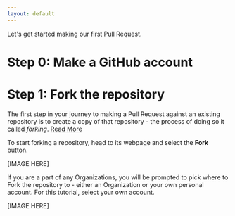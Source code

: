 ```yaml
---
layout: default
---
```


Let's get started making our first Pull Request.

# Step 0: Make a GitHub account

# Step 1: Fork the repository

The first step in your journey to making a Pull Request against an existing repository is to create a copy of that repository - the process of doing so it called *forking*. [Read More](https://help.github.com/en/articles/fork-a-repo)

To start forking a repository, head to its webpage and select the **Fork** button.

[IMAGE HERE]

If you are a part of any Organizations, you will be prompted to pick where to Fork the repository to - either an Organization or your own personal account. For this tutorial, select your own account.

[IMAGE HERE]